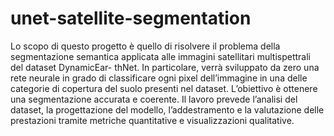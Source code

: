 # unet-satellite-segmentation
Lo scopo di questo progetto è quello di risolvere il problema della segmentazione
semantica applicata alle immagini satellitari multispettrali del dataset DynamicEar-
thNet. In particolare, verrà sviluppato da zero una rete neurale in grado di classificare ogni
pixel dell’immagine in una delle categorie di copertura del suolo presenti nel dataset.
L’obiettivo è ottenere una segmentazione accurata e coerente. Il lavoro prevede
l’analisi del dataset, la progettazione del modello, l’addestramento e la valutazione
delle prestazioni tramite metriche quantitative e visualizzazioni qualitative.
